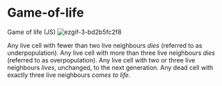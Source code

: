 # Game-of-life
Game of life (JS)
![ezgif-3-bd2b5fc2f8](https://github.com/user-attachments/assets/5a582522-cc84-46c9-bef3-0fbd718ac6bd)

Any live cell with fewer than two live neighbours *dies* (referred to as underpopulation).
Any live cell with more than three live neighbours *dies* (referred to as overpopulation).
Any live cell with two or three live neighbours *lives*, unchanged, to the next generation.
Any dead cell with exactly three live neighbours *comes to life*.
